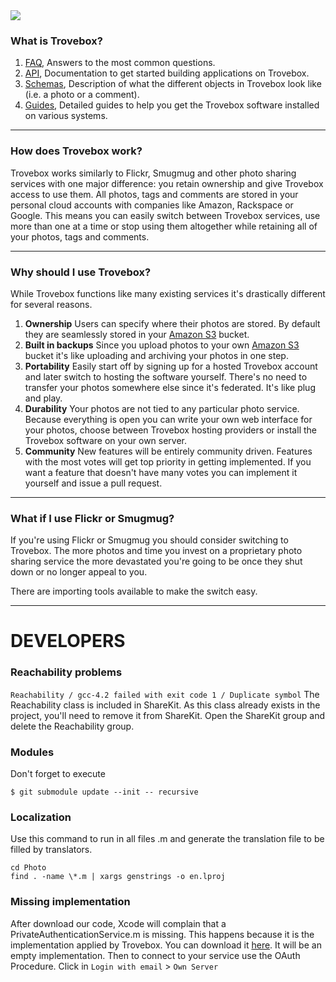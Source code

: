 <img src="https://trovebox.com/images/logo.png" style="margin:auto;">

### What is Trovebox?

1.  [FAQ][faq], Answers to the most common questions.
1.  [API][api], Documentation to get started building applications on Trovebox.
1.  [Schemas][schemas], Description of what the different objects in Trovebox look like (i.e. a photo or a comment).
1.  [Guides][guides], Detailed guides to help you get the Trovebox software installed on various systems.

----------------------------------------

### How does Trovebox work?

Trovebox works similarly to Flickr, Smugmug and other photo sharing services with one major difference: you retain ownership and give Trovebox access to use them.
All photos, tags and comments are stored in your personal cloud accounts with companies like Amazon, Rackspace or Google.
This means you can easily switch between Trovebox services, use more than one at a time or stop using them altogether while retaining all of your photos, tags and comments.

----------------------------------------

### Why should I use Trovebox?

While Trovebox functions like many existing services it's drastically different for several reasons.

1.  **Ownership**
    Users can specify where their photos are stored. By default they are seamlessly stored in your [Amazon S3][s3] bucket.
1.  **Built in backups**
    Since you upload photos to your own [Amazon S3][s3] bucket it's like uploading and archiving your photos in one step.
1.  **Portability**
    Easily start off by signing up for a hosted Trovebox account and later switch to hosting the software yourself. There's no need to transfer your photos somewhere else since it's federated. It's like plug and play.
1.  **Durability**
    Your photos are not tied to any particular photo service. Because everything is open you can write your own web interface for your photos, choose between Trovebox hosting providers or install the Trovebox software on your own server.
1.  **Community**
    New features will be entirely community driven. Features with the most votes will get top priority in getting implemented. If you want a feature that doesn't have many votes you can implement it yourself and issue a pull request.

----------------------------------------

### What if I use Flickr or Smugmug?

If you're using Flickr or Smugmug you should consider switching to Trovebox.
The more photos and time you invest on a proprietary photo sharing service the more devastated you're going to be once they shut down or no longer appeal to you.

There are importing tools available to make the switch easy.

----------------------------------------
# DEVELOPERS

### Reachability problems

`Reachability / gcc-4.2 failed with exit code 1 / Duplicate symbol`
The Reachability class is included in ShareKit. As this class already exists in the project, you'll need to remove it from ShareKit. Open the ShareKit group and delete the Reachability group.


### Modules
Don't forget to execute
````
$ git submodule update --init -- recursive
````

### Localization
Use this command to run in all files .m and generate the translation file to be filled by translators.

````
cd Photo
find . -name \*.m | xargs genstrings -o en.lproj
````

### Missing implementation
After download our code, Xcode will complain that a PrivateAuthenticationService.m is missing. This happens because it is the implementation applied by Trovebox. 
You can download it [here](https://dl.dropboxusercontent.com/u/138224/Github/PrivateAuthenticationService.m). It will be an empty implementation. Then to connect to your service use the OAuth Procedure. Click in `Login with email` > `Own Server`


[aws]: http://aws.amazon.com/
[s3]: http://aws.amazon.com/s3/
[simpledb]: http://aws.amazon.com/simpledb/
[api]: https://github.com/photo/frontend/blob/master/documentation/api/Api.markdown
[faq]: https://github.com/photo/frontend/blob/master/documentation/faq/Faq.markdown
[schemas]: https://github.com/photo/frontend/blob/master/documentation/schemas/Schemas.markdown
[guides]: https://github.com/photo/frontend/blob/master/documentation/guides/Guides.markdown
